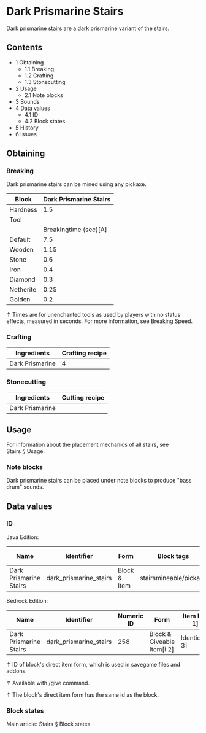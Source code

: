 # Dark Prismarine Stairs
Dark prismarine stairs are a dark prismarine variant of the stairs.

## Contents
- 1 Obtaining
	- 1.1 Breaking
	- 1.2 Crafting
	- 1.3 Stonecutting
- 2 Usage
	- 2.1 Note blocks
- 3 Sounds
- 4 Data values
	- 4.1 ID
	- 4.2 Block states
- 5 History
- 6 Issues

## Obtaining
### Breaking
Dark prismarine stairs can be mined using any pickaxe.

| Block     | Dark Prismarine Stairs |
|-----------|------------------------|
| Hardness  | 1.5                    |
| Tool      |                        |
|           | Breakingtime (sec)[A]  |
| Default   | 7.5                    |
| Wooden    | 1.15                   |
| Stone     | 0.6                    |
| Iron      | 0.4                    |
| Diamond   | 0.3                    |
| Netherite | 0.25                   |
| Golden    | 0.2                    |


↑ Times are for unenchanted tools as used by players with no status effects, measured in seconds. For more information, see Breaking Speed.


### Crafting
| Ingredients     | Crafting recipe |
|-----------------|-----------------|
| Dark Prismarine | 4               |

### Stonecutting
| Ingredients     | Cutting recipe |
|-----------------|----------------|
| Dark Prismarine |                |

## Usage
For information about the placement mechanics of all stairs, see Stairs § Usage.

### Note blocks
Dark prismarine stairs can be placed under note blocks to produce "bass drum" sounds.

## Data values
### ID
Java Edition:

| Name                   | Identifier             | Form         | Block tags             | Item tags | Translation key                        |
|------------------------|------------------------|--------------|------------------------|-----------|----------------------------------------|
| Dark Prismarine Stairs | dark_prismarine_stairs | Block & Item | stairsmineable/pickaxe | stairs    | block.minecraft.dark_prismarine_stairs |

Bedrock Edition:

| Name                   | Identifier             | Numeric ID | Form                       | Item ID[i 1]   | Translation key                  |
|------------------------|------------------------|------------|----------------------------|----------------|----------------------------------|
| Dark Prismarine Stairs | dark_prismarine_stairs | 258        | Block & Giveable Item[i 2] | Identical[i 3] | tile.dark_prismarine_stairs.name |


↑ ID of block's direct item form, which is used in savegame files and addons.

↑ Available with /give command.

↑ The block's direct item form has the same id as the block.


### Block states
Main article: Stairs § Block states

